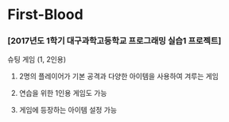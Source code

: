 # First-Blood

### [2017년도 1학기 대구과학고등학교 프로그래밍 실습1 프로젝트]

슈팅 게임 (1, 2인용)

1) 2명의 플레이어가 기본 공격과 다양한 아이템을 사용하여 겨루는 게임

2) 연습을 위한 1인용 게임도 가능

3) 게임에 등장하는 아이템 설정 가능
